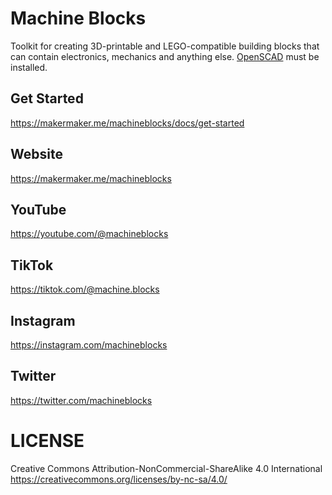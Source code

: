 # Machine Blocks
Toolkit for creating 3D-printable and LEGO-compatible building blocks that can contain electronics, mechanics and anything else. [OpenSCAD](https://openscad.org/) must be installed.

## Get Started
https://makermaker.me/machineblocks/docs/get-started

## Website
https://makermaker.me/machineblocks

## YouTube
https://youtube.com/@machineblocks

## TikTok
https://tiktok.com/@machine.blocks

## Instagram
https://instagram.com/machineblocks

## Twitter
https://twitter.com/machineblocks

# LICENSE
Creative Commons Attribution-NonCommercial-ShareAlike 4.0 International 
https://creativecommons.org/licenses/by-nc-sa/4.0/
